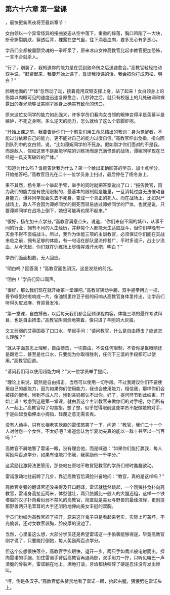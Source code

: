 ## 第六十六章 第一堂课
，最快更新黑夜将至最新章节！

女白领以一个异常怪异的扭曲姿态从空中落下，重重的摔落，胸口凹陷了一大块，断骨撕裂肌肤，穿透后背，裸露在空气里，往下滴着血肉，要多恶心有多恶心。

学员们全都被震颤灵魂的一拳吓呆了，原来冰山女神高教官比起李教官更加恐怖，一言不合就杀人。

“行了，别装了，我知道你的能力是在受到致命伤之后迅速愈合。”高教官轻轻拍动双手说，“赶紧起来，我要开始上课了，耽误我授课的话，我会把你打成肉松，明白？”

脸朝地面的“尸体”忽然动了动，接着竟用双臂支撑上身，站了起来！女白领身上的伤势以肉眼可见的速度迅速复原愈合，几秒钟之后，就只有校服上的几处破洞和裸露出的春光能够证实刚才她身上确实有致命的伤口。

原来这位女同学的能力如此强大，许多学员们看向女白领的眼神变得半是羡慕半是嫉妒，不死之身啊，多么逆天的能力，怎么就给了这么个软脚虾呢。

“开始上课之前，我要告诉你们一个前辈们用生命总结出的教训：身为觉醒者，不能过分依赖自己的能力，更不能对自己的能力过度自信。”高教官伸出食指，指向回到队列中的女白领，说，“比如谭婉同学的不死身。假如刚才你们面对的不是我，而是敌人，假如这里不是超能学院的训练场而是充满怪兽的战场，谭婉同学现在已经是一具支离破碎的尸体。”

“知道为什么吗？谁能告诉我为什么？第一个给出正确回答的学员，加十点学分，开始抢答吧。”高教官目光在二十一位学员身上扫过，最后停在了杨冬身上。

果不其然，杨冬第一个举起手臂，举手的同时就把答案说出了口：“报告教官，因为我们的能力是有使用限制的，最基本的限制就是能量，一旦消耗过度无法催动自身能力，谭婷同学就会失去不死身，变成一个真正的死人。而在战场上，比如对尸战场上，敌人不会因为谭婷同学的假死而轻易放过谭婷同学的尸体，也就是说，只要谭婷同学在战场上倒下，她很可能再也爬不起来。”

“很好，杨冬加十点学分。”高教官满意点头，说道，“你们来自不同的城市，从事不同的行业，拥有不同的人生经历，并非每个人都能天生适应战斗，但你们早晚有一天会不得不面临战斗。所以，我作为体能三项的主训教官，必须保证你们能在实战来临之前，拥有足够的体能，有一句话在部队里流传甚广，平时多流汗，战士少流血，从今天起，你们就在训练场上尽情挥洒汗水吧，明白？”

学员们面面相觑，无人回应。

“明白吗？回答我！”高教官面色阴沉，这是发怒的前兆。

“明白！”学员们异口同声。

“很好，那么我们现在就开始第一堂课吧。”高教官转动手腕，双手握拳用力一捏，骨节噼里啪啦响成一片，像油锅里炒豆子般的闷响从高教官身体里传出，让学员们听得头皮发麻，脊梁骨发冷。

“第一堂课，自由搏击，以后每天我们都会回顾课程内容，体能三项的最终考试科目，也是自由搏击。”高教官阴测测地笑着，像只进了羊圈的大灰狼。

文文弱弱的艾英国吞了口口水，举起手问：“请问教官，什么是自由搏击？应该怎么理解？”

“就从字面意思上理解，自由搏击，一切自由，不设任何限制，不管你是抠眼睛还是踢老二，甚至是吐口水，只要能为你取得胜利，任何下三滥的手段都可以使用。”高教官回道。

“请问我们可以使用超能力吗？”又一位学员举手提问。

“理论上来说，既然是自由搏击，当然可以使用一切手段。不过我建议你们不要使用自己的超能力，因为如果你们使用能力，我也会使用能力，相信我，那样你们会被揍的很惨，惨到不成人形，惨到亲妈都认不出你。好了，提问环节到此结束，开始上课！考虑到这是第一堂课，就由我这个主训教官来做你们的对手吧，你们所有人一起上。”高教官勾了勾食指，想了想，似乎觉得眼前这些学员不配做她的对手，于是曲起食指伸出小拇指，轻蔑之意无需言表。

没有人动手，只有长相老实耿直的雷诺憨笑了一下，问道：“教官，我们二十一个人对付您一个女性，不太好吧？难道您认为华夏功夫真的能以一敌十甚至以一当百吗？”

高教官不屑地瞥了雷诺一眼，没有理会他，而是喊道：“如果你们能打赢我，每人奖励两百点学分，如果有谁能打伤我，我奖励他一千学分。”

这奖励比激将法更管用，那些站在原地不敢冒犯教官的学员们顿时蠢蠢欲动。

雷诺激动地往前跨了几步，靠近高教官后满脸兴奋地问：“教官，真的是这样吗？”

高教官身旁的翻译官还没来得及开口翻译，雷诺就猛然跳起，一个饿狼扑食扑向高教官，雷诺身高接近两米，体型健壮，两只胳膊比一般人的大腿还粗，这样一个铁塔般的汉子扑向看似弱不禁风的高教官，简直就是美女与野兽的最佳演绎，更别提那野兽两只毛茸茸的大手还阴险地伸向美女丰挺的双胸。

学员们纷纷为高教官捏了把汗，原来这洋鬼子只是看起来老实，实际上可蔫坏，不光偷袭，还对女教官袭胸，脸皮厚的没边了。

当然，心里虽这么想，大部分学员还是希望雷诺这一手偷袭能够得逞，毕竟高教官刚才说了，只要能打倒她，每人奖励两百点学分。

但这个妄想很快落空，高教官手疾眼快，退开一步，两只手如鹰爪般电射而出，探向雷诺的手腕，扣住雷诺手臂后高教官再退两部，双手用力一拧，只听见嘎巴一声清脆的骨裂声，雷诺躺在地上，满地打滚，牙齿都快咬碎了硬是忍住没有发出惨叫。

“哼，倒是条汉子。”高教官低头赞赏地看了雷诺一眼，抬起右腿，狠狠劈在雷诺头上。

